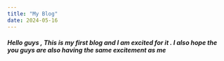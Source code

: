 ```yaml
---
title: "My Blog"
date: 2024-05-16
---
```

##### Hello guys , This is my first blog and I am excited for it . I also hope the you guys are also having the same excitement as me 
